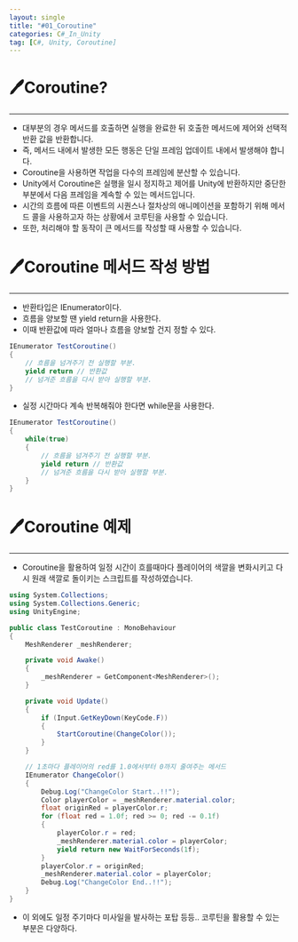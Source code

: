```yaml
---
layout: single
title: "#01_Coroutine"
categories: C#_In_Unity
tag: [C#, Unity, Coroutine]
---
```




# 🖊️Coroutine?

---

- 대부분의 경우 메서드를 호출하면 실행을 완료한 뒤 호출한 메서드에 제어와 선택적 반환 값을 반환합니다.
- 즉, 메서드 내에서 발생한 모든 행동은 단일 프레임 업데이트 내에서 발생해야 합니다.
- Coroutine을 사용하면 작업을 다수의 프레임에 분산할 수 있습니다.
- Unity에서 Coroutine은 실행을 일시 정지하고 제어를 Unity에 반환하지만 중단한 부분에서 다음 프레임을 계속할 수 있는 메서드입니다.
- 시간의 흐름에 따른 이벤트의 시퀀스나 절차상의 애니메이션을 포함하기 위해 메서드 콜을 사용하고자 하는 상황에서 코루틴을 사용할 수 있습니다.
- 또한, 처리해야 할 동작이 큰 메서드를 작성할 때 사용할 수 있습니다.

# 🖊️Coroutine 메서드 작성 방법

---

- 반환타입은 IEnumerator이다.
- 흐름을 양보할 땐 yield return을 사용한다.
- 이때 반환값에 따라 얼마나 흐름을 양보할 건지 정할 수 있다.

```csharp
IEnumerator TestCoroutine()
{
	// 흐름을 넘겨주기 전 실행할 부분.
	yield return // 반환값 
	// 넘겨준 흐름을 다시 받아 실행할 부분.
}
```

- 실정 시간마다 계속 반복해줘야 한다면 while문을 사용한다.

```csharp
IEnumerator TestCoroutine()
{
	while(true)
	{
		// 흐름을 넘겨주기 전 실행할 부분.
		yield return // 반환값
		// 넘겨준 흐름을 다시 받아 실행할 부분.
	}	
}
```

# 🖊️Coroutine 예제

---

- Coroutine을 활용하여 일정 시간이 흐를때마다 플레이어의 색깔을 변화시키고 다시 원래 색깔로 돌이키는 스크립트를 작성하였습니다.

```csharp
using System.Collections;
using System.Collections.Generic;
using UnityEngine;

public class TestCoroutine : MonoBehaviour
{
    MeshRenderer _meshRenderer;

    private void Awake()
    {
        _meshRenderer = GetComponent<MeshRenderer>();
    }

    private void Update()
    {
        if (Input.GetKeyDown(KeyCode.F))
        {
            StartCoroutine(ChangeColor());
        }
    }

	// 1초마다 플레이어의 red를 1.0에서부터 0까지 줄여주는 메서드
    IEnumerator ChangeColor()
    {
        Debug.Log("ChangeColor Start..!!");
        Color playerColor = _meshRenderer.material.color;
        float originRed = playerColor.r;
        for (float red = 1.0f; red >= 0; red -= 0.1f)
        {
            playerColor.r = red;
            _meshRenderer.material.color = playerColor;
            yield return new WaitForSeconds(1f);
        }
        playerColor.r = originRed;
        _meshRenderer.material.color = playerColor;
        Debug.Log("ChangeColor End..!!");
    }
}
```

- 이 외에도 일정 주기마다 미사일을 발사하는 포탑 등등.. 코루틴을 활용할 수 있는 부분은 다양하다.